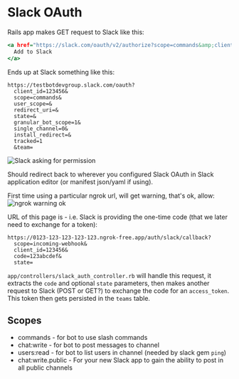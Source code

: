# Slack OAuth

Rails app makes GET request to Slack like this:
```htm
<a href="https://slack.com/oauth/v2/authorize?scope=commands&amp;client_id=123456">
  Add to Slack
</a>
```

Ends up at Slack something like this:
```
https://testbotdevgroup.slack.com/oauth?
  client_id=123456&
  scope=commands&
  user_scope=&
  redirect_uri=&
  state=&
  granular_bot_scope=1&
  single_channel=0&
  install_redirect=&
  tracked=1
  &team=
```
![Slack asking for permission](docs/slack-asking-for-permission.png)

Should redirect back to wherever you configured Slack OAuth in Slack application editor (or manifest json/yaml if using).

First time using a particular ngrok url, will get warning, that's ok, allow:
![ngrok warning ok](docs/ngrok-warning-ok.png)

URL of this page is - i.e. Slack is providing the one-time code (that we later need to exchange for a token):
```
https://0123-123-123-123-123.ngrok-free.app/auth/slack/callback?
  scope=incoming-webhook&
  client_id=123456&
  code=123abcdef&
  state=
```

`app/controllers/slack_auth_controller.rb` will handle this request, it extracts the `code` and optional `state` parameters, then makes another request to Slack (POST or GET?) to exchange the code for an `access_token`. This token then gets persisted in the `teams` table.

## Scopes

* commands - for bot to use slash commands
* chat:write - for bot to post messages to channel
* users:read - for bot to list users in channel (needed by slack gem `ping`)
* chat:write.public - For your new Slack app to gain the ability to post in all public channels
